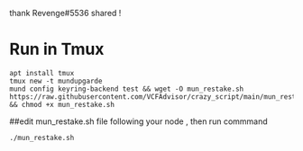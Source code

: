 thank Revenge#5536 shared !
# Run in Tmux

    apt install tmux
    tmux new -t mundupgarde
    mund config keyring-backend test && wget -O mun_restake.sh https://raw.githubusercontent.com/VCFAdvisor/crazy_script/main/mun_restake.sh && chmod +x mun_restake.sh

##edit mun_restake.sh file following your node , then run commmand 

    ./mun_restake.sh

